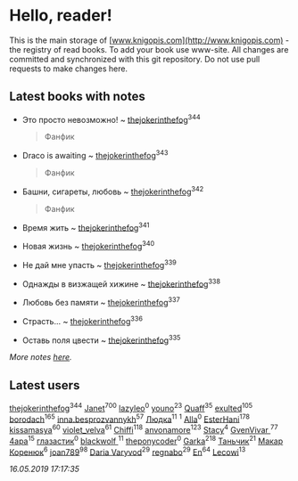 # Hello, reader!
This is the main storage of [www.knigopis.com](http://www.knigopis.com) - the registry of read books.
To add your book use www-site. All changes are committed and synchronized with this git repository.
Do not use pull requests to make changes here.


## Latest books with notes
* Это просто невозможно! ~ [thejokerinthefog](users/317/317244423-vkontakte)<sup>344</sup>
    > Фанфик

* Draco is awaiting ~ [thejokerinthefog](users/317/317244423-vkontakte)<sup>343</sup>
    > Фанфик

* Башни, сигареты, любовь ~ [thejokerinthefog](users/317/317244423-vkontakte)<sup>342</sup>
    > Фанфик

* Время жить ~ [thejokerinthefog](users/317/317244423-vkontakte)<sup>341</sup>

* Новая жизнь ~ [thejokerinthefog](users/317/317244423-vkontakte)<sup>340</sup>

* Не дай мне упасть ~ [thejokerinthefog](users/317/317244423-vkontakte)<sup>339</sup>

* Однажды в визжащей хижине ~ [thejokerinthefog](users/317/317244423-vkontakte)<sup>338</sup>

* Любовь без памяти ~ [thejokerinthefog](users/317/317244423-vkontakte)<sup>337</sup>

* Страсть... ~ [thejokerinthefog](users/317/317244423-vkontakte)<sup>336</sup>

* Оставь поля цвести ~ [thejokerinthefog](users/317/317244423-vkontakte)<sup>335</sup>


_More notes [here](latest_books_with_notes.md)._


## Latest users
[thejokerinthefog](users/317/317244423-vkontakte)<sup>344</sup> 
[Janet](users/108/108113656204404967440-google)<sup>700</sup> 
[lazyleo](users/116/116845519572391639637-google)<sup>0</sup> 
[youno](users/302/302928912-vkontakte)<sup>23</sup> 
[Quaff](users/122/12267158-vkontakte)<sup>35</sup> 
[exulted](users/100/100599204551896265722-google)<sup>105</sup> 
[borodach](users/157/15706320-vkontakte)<sup>165</sup> 
[inna.besprozvannykh](users/733/73323849-yandex)<sup>57</sup> 
[Людка](users/111/111038749-vkontakte)<sup>11</sup> 
[](users/114/114792281744850455512-google)<sup>1</sup> 
[Alla](users/103/103352250712959229257-google)<sup>0</sup> 
[EsterHani](users/305/30558181-vkontakte)<sup>178</sup> 
[kissamasya](users/684/68439978-vkontakte)<sup>60</sup> 
[violet_velva](users/116/116961712580551399099-google)<sup>61</sup> 
[Chiffi](users/105/105831994080785626680-google)<sup>118</sup> 
[anvonamore](users/595/5957175-vkontakte)<sup>123</sup> 
[Stacy](users/309/30902475-vkontakte)<sup>4</sup> 
[GvenVivar ](users/158/158266434925901-facebook)<sup>77</sup> 
[4apa](users/117/117392596378069249667-google)<sup>15</sup> 
[глазастик](users/115/115257673890455357280-google)<sup>0</sup> 
[blackwolf ](users/236/236639644-vkontakte)<sup>11</sup> 
[theponycoder](users/195/195144442-vkontakte)<sup>0</sup> 
[Garka](users/115/115753719718250012620-google)<sup>218</sup> 
[Таньчик](users/209/2096581563762610-facebook)<sup>21</sup> 
[Макар Коренюк](users/126/126368737-vkontakte)<sup>6</sup> 
[joan789](users/240/2401650-vkontakte)<sup>98</sup> 
[Daria Varyvod](users/829/829893410524253-facebook)<sup>29</sup> 
[regnabo](users/870/870059322-yandex)<sup>29</sup> 
[En](users/333/333646551-vkontakte)<sup>64</sup> 
[Lecowi](users/521/521873425-vkontakte)<sup>13</sup> 


_16.05.2019 17:17:35_

